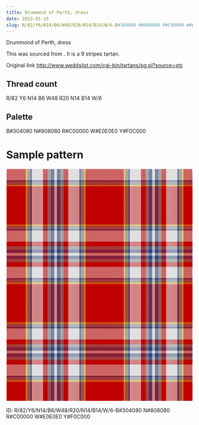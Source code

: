 ```yaml
---
title: Drummond of Perth, dress
date: 2023-01-15
slug: R/82/Y6/N14/B6/W48/R20/N14/B14/W/6-B#304080 N#808080 R#C00000 W#E0E0E0 Y#F0C000
---
```

Drummond of Perth, dress

This was sourced from <no value>.  It is a 9 stripes tartan.

Original link http://www.weddslist.com/cgi-bin/tartans/pg.pl?source=sts

## Thread count
R/82 Y6 N14 B6 W48 R20 N14 B14 W/6

## Palette
B#304080 N#808080 R#C00000 W#E0E0E0 Y#F0C000

# Sample pattern

![Tartan detail](tartan.png "R/82 Y6 N14 B6 W48 R20 N14 B14 W/6 tartan")

ID: R/82/Y6/N14/B6/W48/R20/N14/B14/W/6-B#304080 N#808080 R#C00000 W#E0E0E0 Y#F0C000
